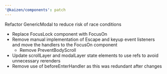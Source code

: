 ```yaml
---
'@kaizen/components': patch
---
```


Refactor GenericModal to reduce risk of race conditions

- Replace FocusLock component with FocusOn
- Remove manual implementation of Escape and keyup event listeners and move the handlers to the FocusOn component
  - Remove PreventBodyScroll
- Update scrollLayer and modalLayer state elements to use refs to avoid unnecessary rerenders
- Remove use of beforeEnterHandler as this was redundant after changes
